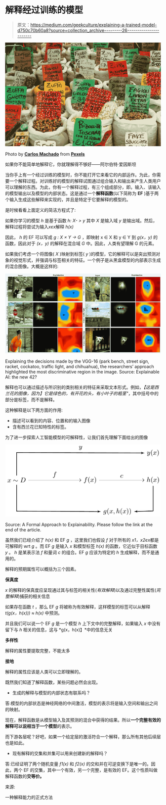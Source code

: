 # 解释经过训练的模型

> 原文：<https://medium.com/geekculture/explaining-a-trained-model-d750c70b60a8?source=collection_archive---------26----------------------->

![](img/a7bdea1c13bce180aa3d974aca8d7dbe.png)

Photo by [**Carlos Machado**](https://www.pexels.com/@cgoulao?utm_content=attributionCopyText&utm_medium=referral&utm_source=pexels) from [**Pexels**](https://www.pexels.com/photo/assorted-beans-in-white-sacks-1024005/?utm_content=attributionCopyText&utm_medium=referral&utm_source=pexels)

如果你不能简单地解释它，你就理解得不够好——阿尔伯特·爱因斯坦

当你手上有一个经过训练的模型时，你不能打开它来看它的内部运作。为此，你需要一个解释过程。对训练好的模型的解释试图通过组合输入和输出来产生人类用户可以理解的东西。为此，你有一个解释过程，有三个组成部分，即。输入、该输入的模型输出以及模型的内部状态。这是通过一个**解释函数**(以下简称为 **EF** )基于两个输入生成这些解释来实现的，并且是特定于它要解释的模型的。

是时候看看上面定义的简洁方程式了:

如果你学习的模型 *h* 是基于函数 *h: X- > y* 其中 *X* 是输入域 *y* 是输出域。然后，解释过程将尝试为输入*xєx*解释 *h(x)*

因此， *h* 的 EF 可以写成 *g : X × Y → G* ，即映射 x ∈ X 和 y ∈ Y 到 *g(x，y)* 的函数，因此对于 *(x，y)* 的解释在混合域 *G* 中。因此，人类有望理解 G 的元素。

如果我们考虑一个将图像( *X* )映射到标签( *y* )的模型，它的解释可以是突出预测对象的视觉形式，并强调与标签相关的特征。一个例子是从黑盒模型的内部表示生成的混合图像。大概是这样的:

![](img/4c1369b3a7c1dfcbd2d3bd1e7f4bd64f.png)

Explaining the decisions made by the VGG-16 (park bench, street sign, racket, cockatoo, traffic light, and chihuahua), the researchers’ approach highlighted the most discriminative region in the image. Source: Explainable AI: the new 42?

解释也可以通过描述与所识别的类别相关的特征来采取文本形式。例如，*【这是西兰花的图像，因为】它是绿色的，有开花的头，有小叶子的粗茎"*，其中括号中的部分是标签，而不是解释。

这种解释是以下两方面的作用:

*   描述可以看到的内容、位置和的输入图像
*   含有西兰花已知特性的标签。

为了进一步探索人工智能模型的可解释性，让我们首先理解下面给出的图像

![](img/4beaeccbca90d09338c0cca044e1f610.png)

Source: A Formal Approach to Explainability. Please follow the link at the end of the article.

虽然我们已经介绍了 *h(x)* 和 EF *g* ，这里我们也假设 *f* 对于所有的 *x1，x2єx*都是可解释的 wrt *g* 。而 EF *g* 是输入 *x* 和模型标签 *h(x)* 的函数，它近似于目标函数 *y* 。 *h* 是某表示法 *f* 和量词 *c* 的组合。EF *g* 应该为特定的 *h* 生成解释，而不是通用的。

解释的预期属性可以概括为三个因素。

**保真度**

*x* 的解释的保真度应呈现通过其与标签的相关性(*有效解释*)以及通过完整性属性(*完整解释*)捕获的相关信息

如果存在函数 *t* ，那么 EF *g* 将被称为有效解释，这样模型的标签可以从解释 *t(g(x，h(x))) ≈ h(x)* 中预测。

并且我们可以说一个 EF *g* 是一个模型 *h* 上下文中的完整解释，如果输入 *x* 中没有留下与 *h* 相关的信息，这与 *g(x，h(x)】*中的信息无关

**多样性**

解释的属性要提取完整，不能太多

**接地**

解释的属性应该是人类可以立即理解的。

既然我们知道了解释函数，某些问题必然会出现。

*   生成的解释与模型的内部状态有联系吗？

答:模型的内部状态是神经网络的中间激活，模型的表示将是输入空间和输出之间的映射。

现在，解释函数是从模型输入及其预测的混合中获得的结果。所以**一个完整有效的解释可以说相当于一个模型**的表示。

而下游各层呢？好吧，如果一个给定层的激活符合一个解释，那么所有其他后续层也是如此。

*   现有解释的交集和并集可以用来创建新的解释吗？

答:已经证明了两个随机变量 *f1(x)* 和 *f2(x)* 的交和并在可逆变换下是唯一的。因此，两个 EF 的交集，其中一个有效，另一个完整，是有效的 EF。这个性质叫做解释函数的**交等价。**

来源:

一种解释能力的正式方法